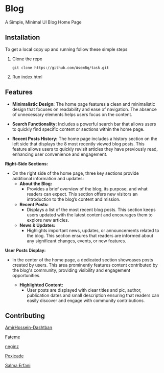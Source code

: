 # Blog

A Simple, Minimal UI Blog Home Page

## Installation

To get a local copy up and running follow these simple steps
1. Clone the repo
   ``` 
   git clone https://github.com/AsemBq/task.git
   ```
2. Run index.html

## Features

- **Minimalistic Design:** The home page features a clean and minimalistic design that focuses on readability and ease of navigation. The absence of unnecessary elements helps users focus on the content.


- **Search Functionality:** Includes a powerful search bar that allows users to quickly find specific content or sections within the home page.


- **Recent Posts History:** The home page includes a history section on the left side that displays the 8 most recently viewed blog posts. This feature allows users to quickly revisit articles they have previously read, enhancing user convenience and engagement.


**Right-Side Sections:**
- On the right side of the home page, three key sections provide additional information and updates:
   - **About the Blog:**
      - Provides a brief overview of the blog, its purpose, and what readers can expect. This section offers new visitors an introduction to the blog’s content and mission.
   - **Recent Posts:**
      - Displays a list of the most recent blog posts. This section keeps users updated with the latest content and encourages them to explore new articles.
   - **News & Updates:**
      - Highlights important news, updates, or announcements related to the blog. This section ensures that readers are informed about any significant changes, events, or new features.

    
**User Posts Display:**
- In the center of the home page, a dedicated section showcases posts created by users. This area prominently features content contributed by the blog's community, providing visibility and engagement opportunities.

  - **Highlighted Content:**
    - User posts are displayed with clear titles and pic, author, publication dates and small description ensuring that readers can easily discover and engage with community contributions.
    
## Contributing
[AmirHossein-Dashtban](https://github.com/AmirHossein-Dashtban)

[Fateme](https://github.com/fatememajdi)

[neginz](https://github.com/neginzz)

[Pexicade](https://github.com/pexicade)

[Salma Erfani](https://github.com/Salma-here)